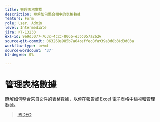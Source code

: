 ```yaml
---
title: 管理表格數據
description: 瞭解如何整合檔中的表格數據
feature: Form
role: User, Admin
level: Intermediate
jira: KT-13233
exl-id: 9e9d3077-763c-4ccc-806b-e3bc057a2626
source-git-commit: 063268e985b7a64beffec8fa939a3d8b38d3d03a
workflow-type: tm+mt
source-wordcount: '37'
ht-degree: 0%

---
```


# 管理表格數據

瞭解如何整合來自文件的表格數據，以便在報告或 Excel 電子表格中檢視和管理數據。

>[!VIDEO](https://video.tv.adobe.com/v/3419330?quality=12&learn=on&hidetitle=true)
